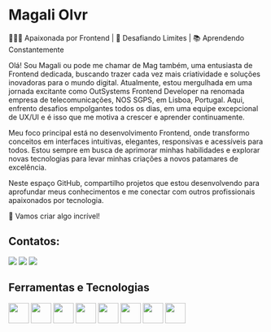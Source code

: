 # Magali Olvr

👩🏻‍💻 Apaixonada por Frontend | 🌟 Desafiando Limites | 📚 Aprendendo Constantemente

Olá! Sou  Magali ou pode me chamar de Mag também, uma entusiasta de Frontend dedicada, buscando trazer cada vez mais criatividade e soluções inovadoras para o mundo digital. Atualmente, estou mergulhada em uma jornada excitante como OutSystems Frontend Developer na renomada empresa de telecomunicações, NOS SGPS, em Lisboa, Portugal. Aqui, enfrento desafios empolgantes todos os dias, em uma equipe excepcional de UX/UI e é isso que me motiva a crescer e aprender continuamente.

Meu foco principal está no desenvolvimento Frontend, onde transformo conceitos em interfaces intuitivas, elegantes, responsivas e acessíveis para todos. Estou sempre em busca de aprimorar minhas habilidades e explorar novas tecnologias para levar minhas criações a novos patamares de excelência.

Neste espaço GitHub, compartilho projetos que estou desenvolvendo para aprofundar meus conhecimentos e me conectar com outros profissionais apaixonados por tecnologia.

🚀 Vamos criar algo incrível!

## Contatos:

<div>

<a href="https://www.instagram.com/ma__olvr/" target="_blank"><img loading="lazy" src="https://img.shields.io/badge/-Instagram-%23E4405F?style=for-the-badge&logo=instagram&logoColor=white" target="_blank"></a>
<a href = "mailto:maagali.oliveira@gmail.com"><img loading="lazy" src="https://img.shields.io/badge/Gmail-D14836?style=for-the-badge&logo=gmail&logoColor=white" target="_blank"></a>
<a href="https://www.linkedin.com/in/seu-usuário-linkedln-aqui](https://www.linkedin.com/in/magalideoliveira/" target="_blank"><img loading="lazy" src="https://img.shields.io/badge/-LinkedIn-%230077B5?style=for-the-badge&logo=linkedin&logoColor=white" target="_blank"></a>   
</div>

## Ferramentas e Tecnologias
<div style="display:inline_block" >
  <img align="center" loading="lazy" src="https://cdn.jsdelivr.net/gh/devicons/devicon@latest/icons/css3/css3-original.svg" width="40" height="40"/>
  <img align="center" loading="lazy" src="https://cdn.jsdelivr.net/gh/devicons/devicon@latest/icons/html5/html5-original.svg" width="40" height="40"/>
  <img align="center" loading="lazy" src="https://cdn.jsdelivr.net/gh/devicons/devicon@latest/icons/vscode/vscode-original.svg" width="40" height="40"/>
  <img align="center" loading="lazy" src="https://cdn.jsdelivr.net/gh/devicons/devicon@latest/icons/sass/sass-original.svg" width="40" height="40"/>
  <img align="center" loading="lazy" src="https://cdn.jsdelivr.net/gh/devicons/devicon@latest/icons/figma/figma-original.svg" width="40" height="40"/>
  <img align="center" loading="lazy" src="https://cdn.jsdelivr.net/gh/devicons/devicon@latest/icons/git/git-original.svg" width="40" height="40"/>
  <img align="center" loading="lazy" src="https://cdn.jsdelivr.net/gh/devicons/devicon@latest/icons/github/github-original.svg" width="40" height="40"/>
  <img align="center" loading="lazy" src="https://cdn.jsdelivr.net/gh/devicons/devicon@latest/icons/gitlab/gitlab-original.svg" width="40" height="40"/>
  
  

</div>
